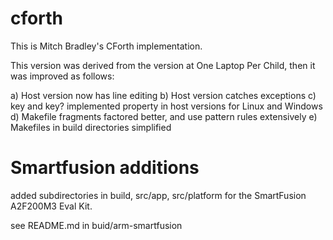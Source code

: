 cforth
======
This is Mitch Bradley's CForth implementation.

This version was derived from the version at One Laptop Per Child,
then it was improved as follows:

a) Host version now has line editing
b) Host version catches exceptions
c) key and key? implemented property in host versions for Linux and Windows
d) Makefile fragments factored better, and use pattern rules extensively
e) Makefiles in build directories simplified


# Smartfusion additions

added subdirectories in build, src/app, src/platform for the SmartFusion A2F200M3 Eval Kit.

see README.md in buid/arm-smartfusion
